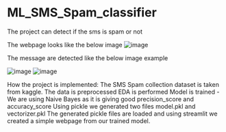 # ML_SMS_Spam_classifier
The project can detect if the sms is spam or not

The webpage looks like the below image
![image](https://github.com/yugaljindal/ML_SMS_Spam_classifier/assets/43234658/92dcb889-02a6-41f3-9f60-ad084fb14e43)

The message are detected like the below image example

![image](https://github.com/yugaljindal/ML_SMS_Spam_classifier/assets/43234658/67920599-4d5e-4f1e-802e-23b80090bf23)
![image](https://github.com/yugaljindal/ML_SMS_Spam_classifier/assets/43234658/0109a194-05a4-41c9-b07e-97d6840113d4)


How the project is implemented:
The SMS Spam collection dataset is taken from kaggle.
The data is preprocessed
EDA is performed
Model is trained - We are using Naive Bayes as it is giving good precision_score and accuracy_score
Using pickle we generated two files model.pkl and vectorizer.pkl
The generated pickle files are loaded and using streamlit we created a simple webpage from our trained model.
